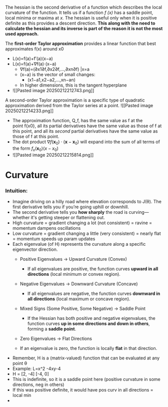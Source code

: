 The hessian is the second derivative of a function which describes the local curvature of the function. It tells us if a function _f (x)_ has a saddle point, local minima or maxima at _x._ The hessian is useful only when it is positive definite as this provides a descent direction. **This along with the need to calculate the hessian and its inverse is part of the reason it is not the most used approach.**

The **first-order Taylor approximation** provides a linear function that best approximates f(x) around x0
- L(x)=f(a)+f′(a)(x−a)
- L(x)=f(a)+∇f(a)⋅(x−a)
	- ∇f(a)=(∂x1​∂f​,∂x2​∂f​,...,∂xn​∂f​)​ |x=a​
	- (x−a) is the vector of small changes: 
		- (x1​−a1​,x2​−a2​,...,xn​−an​)
	- In higher dimensions, this is the tangent hyperplane
- ![[Pasted image 20250212212743.png]]


A second-order Taylor approximation is a specific type of quadratic approximation derived from the Taylor series at a point.
![[Pasted image 20250212214233.png]]
- The approximation function, Q_f, has the same value as f at the point f{x0}, all its partial derivatives have the same value as those of f at this point, and all its _second_ partial derivatives have the same value as those of f at this point.
- The dot product $\nabla f(\textbf{x}_0) \cdot (\textbf{x} - \textbf{x}_0)$ will expand into the sum of all terms of the form $f_{x}(\textbf{x}_0)(x - x_0)$ 
- ![[Pasted image 20250212215814.png]]


# Curvature
### Intuition:

- Imagine driving on a hilly road where elevation corresponds to J(θ). The first derivative tells you if you’re going uphill or downhill.
- The second derivative tells you **how sharply** the road is curving—whether it's getting steeper or flattening out.
- High curvature = gradient changing a lot (not consistent) = ravine = momentum dampens oscillations
- Low curvature = gradient changing a little (very consistent) = nearly flat = momentum speeds up param updates
- Each eigenvalue (of H) represents the curvature along a specific eigenvector direction.
	- Positive Eigenvalues → Upward Curvature (Convex)
	    
	    - If all eigenvalues are positive, the function curves **upward in all directions** (local minimum or convex region).
	- Negative Eigenvalues → Downward Curvature (Concave)
	    - If all eigenvalues are negative, the function curves **downward in all directions** (local maximum or concave region).
	- Mixed Signs (Some Positive, Some Negative) → Saddle Point
	    - If the Hessian has both positive and negative eigenvalues, the function curves **up in some directions and down in others**, forming a **saddle point**.
	- Zero Eigenvalues → Flat Directions
	- If an eigenvalue is zero, the function is locally **flat** in that direction.
- Remember, H is a (matrix-valued) function that can be evaluated at any point θ
- Example: L=x^2 -4xy-4
- H = 
[2, -4]
[-4, 0]
- This is indefinite, so it is a saddle point here (positive curvature in some directions, neg in others)
- If this was positive definite, it would have pos curv in all directions = local min
- 

